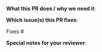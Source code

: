 <!--  Thank you for sending a pull request!  Here are some tips for you:

1. If this is your first time, please read our [`CONTRIBUTING.md`](https://github.com/grafana/grafana/blob/master/CONTRIBUTING.md) guide.
2. Ensure you have added or ran the appropriate tests for your PR.
3. If it's a new feature or config option it will need a docs update. Docs are under the docs folder in repo root.
4. If the PR is unfinished, mark it as a draft PR.
5. Rebase your PR if it gets out of sync with master
6. Name your PR as `<FeatureArea>: Describe your change`. If it's a fix or feature relevant for changelog describe the user  impact in the title. The PR title is used in changelog for issues marked with `add to changelog` label. 
-->

**What this PR does / why we need it**:

**Which issue(s) this PR fixes**:
<!--
*Automatically closes linked issue when PR is merged.
Usage: `Fixes #<issue number>`, or `Fixes (paste link of issue)`.
-->
Fixes #

**Special notes for your reviewer**:

